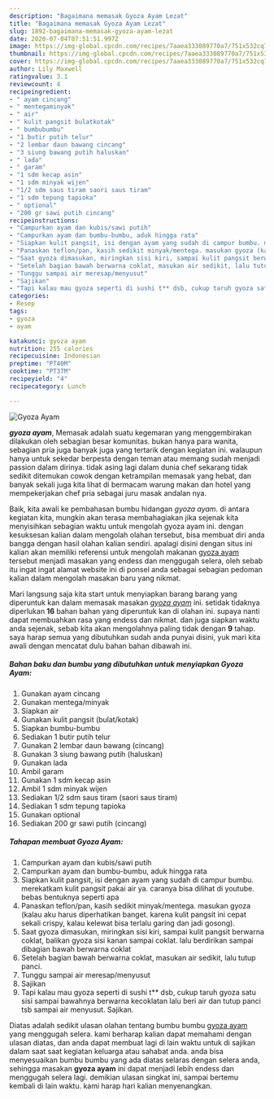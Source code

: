 ```yaml
---
description: "Bagaimana memasak Gyoza Ayam Lezat"
title: "Bagaimana memasak Gyoza Ayam Lezat"
slug: 1892-bagaimana-memasak-gyoza-ayam-lezat
date: 2020-07-04T07:51:51.997Z
image: https://img-global.cpcdn.com/recipes/7aaea333089770a7/751x532cq70/gyoza-ayam-foto-resep-utama.jpg
thumbnail: https://img-global.cpcdn.com/recipes/7aaea333089770a7/751x532cq70/gyoza-ayam-foto-resep-utama.jpg
cover: https://img-global.cpcdn.com/recipes/7aaea333089770a7/751x532cq70/gyoza-ayam-foto-resep-utama.jpg
author: Lily Maxwell
ratingvalue: 3.1
reviewcount: 4
recipeingredient:
- " ayam cincang"
- " mentegaminyak"
- " air"
- " kulit pangsit bulatkotak"
- " bumbubumbu"
- "1 butir putih telur"
- "2 lembar daun bawang cincang"
- "3 siung bawang putih haluskan"
- " lada"
- " garam"
- "1 sdm kecap asin"
- "1 sdm minyak wijen"
- "1/2 sdm saus tiram saori saus tiram"
- "1 sdm tepung tapioka"
- " optional"
- "200 gr sawi putih cincang"
recipeinstructions:
- "Campurkan ayam dan kubis/sawi putih"
- "Campurkan ayam dan bumbu-bumbu, aduk hingga rata"
- "Siapkan kulit pangsit, isi dengan ayam yang sudah di campur bumbu. merekatkam kulit pangsit pakai air ya. caranya bisa dilihat di youtube. bebas bentuknya seperti apa"
- "Panaskan teflon/pan, kasih sedikit minyak/mentega. masukan gyoza (kalau aku harus diperhatikan banget. karena kulit pangsit ini cepat sekali crispy, kalau kelewat bisa terlalu garing dan jadi gosong)."
- "Saat gyoza dimasukan, miringkan sisi kiri, sampai kulit pangsit berwarna coklat, balikan gyoza sisi kanan sampai coklat. lalu berdirikan sampai dibagian bawah berwarna coklat"
- "Setelah bagian bawah berwarna coklat, masukan air sedikit, lalu tutup panci."
- "Tunggu sampai air meresap/menyusut"
- "Sajikan"
- "Tapi kalau mau gyoza seperti di sushi t** dsb, cukup taruh gyoza satu sisi sampai bawahnya berwarna kecoklatan lalu beri air dan tutup panci tsb sampai air menyusut. Sajikan."
categories:
- Resep
tags:
- gyoza
- ayam

katakunci: gyoza ayam 
nutrition: 255 calories
recipecuisine: Indonesian
preptime: "PT40M"
cooktime: "PT37M"
recipeyield: "4"
recipecategory: Lunch

---
```



![Gyoza Ayam](https://img-global.cpcdn.com/recipes/7aaea333089770a7/751x532cq70/gyoza-ayam-foto-resep-utama.jpg)

<b><i>gyoza ayam</i></b>, Memasak adalah suatu kegemaran yang menggembirakan dilakukan oleh sebagian besar komunitas. bukan hanya para wanita, sebagian pria juga banyak juga yang tertarik dengan kegiatan ini. walaupun hanya untuk sekedar berpesta dengan teman atau memang sudah menjadi passion dalam dirinya. tidak asing lagi dalam dunia chef sekarang tidak sedikit ditemukan cowok dengan ketrampilan memasak yang hebat, dan banyak sekali juga kita lihat di bermacam warung makan dan hotel yang mempekerjakan chef pria sebagai juru masak andalan nya.



Baik, kita awali ke pembahasan bumbu hidangan <i>gyoza ayam</i>. di antara kegiatan kita, mungkin akan terasa membahagiakan jika sejenak kita menyisihkan sebagian waktu untuk mengolah gyoza ayam ini. dengan kesuksesan kalian dalam mengolah olahan tersebut, bisa membuat diri anda bangga dengan hasil olahan kalian sendiri. apalagi disini dengan situs ini kalian akan memiliki referensi untuk mengolah makanan <u>gyoza ayam</u> tersebut menjadi masakan yang endess dan menggugah selera, oleh sebab itu ingat ingat alamat website ini di ponsel anda sebagai sebagian pedoman kalian dalam mengolah masakan baru yang nikmat.


Mari langsung saja kita start untuk menyiapkan barang barang yang diperuntuk kan dalam memasak masakan <u><i>gyoza ayam</i></u> ini. setidak tidaknya diperlukan <b>16</b> bahan bahan yang diperuntuk kan di olahan ini. supaya nanti dapat membuahkan rasa yang endess dan nikmat. dan juga siapkan waktu anda sejenak, sebab kita akan mengolahnya paling tidak dengan <b>9</b> tahap. saya harap semua yang dibutuhkan sudah anda punyai disini, yuk mari kita awali dengan mencatat dulu bahan bahan dibawah ini.

<!--inarticleads1-->

##### Bahan baku dan bumbu yang dibutuhkan untuk menyiapkan Gyoza Ayam:

1. Gunakan  ayam cincang
1. Gunakan  mentega/minyak
1. Siapkan  air
1. Gunakan  kulit pangsit (bulat/kotak)
1. Siapkan  bumbu-bumbu
1. Sediakan 1 butir putih telur
1. Gunakan 2 lembar daun bawang (cincang)
1. Gunakan 3 siung bawang putih (haluskan)
1. Gunakan  lada
1. Ambil  garam
1. Gunakan 1 sdm kecap asin
1. Ambil 1 sdm minyak wijen
1. Sediakan 1/2 sdm saus tiram (saori saus tiram)
1. Sediakan 1 sdm tepung tapioka
1. Gunakan  optional
1. Sediakan 200 gr sawi putih (cincang)




<!--inarticleads2-->

##### Tahapan membuat Gyoza Ayam:

1. Campurkan ayam dan kubis/sawi putih
1. Campurkan ayam dan bumbu-bumbu, aduk hingga rata
1. Siapkan kulit pangsit, isi dengan ayam yang sudah di campur bumbu. merekatkam kulit pangsit pakai air ya. caranya bisa dilihat di youtube. bebas bentuknya seperti apa
1. Panaskan teflon/pan, kasih sedikit minyak/mentega. masukan gyoza (kalau aku harus diperhatikan banget. karena kulit pangsit ini cepat sekali crispy, kalau kelewat bisa terlalu garing dan jadi gosong).
1. Saat gyoza dimasukan, miringkan sisi kiri, sampai kulit pangsit berwarna coklat, balikan gyoza sisi kanan sampai coklat. lalu berdirikan sampai dibagian bawah berwarna coklat
1. Setelah bagian bawah berwarna coklat, masukan air sedikit, lalu tutup panci.
1. Tunggu sampai air meresap/menyusut
1. Sajikan
1. Tapi kalau mau gyoza seperti di sushi t** dsb, cukup taruh gyoza satu sisi sampai bawahnya berwarna kecoklatan lalu beri air dan tutup panci tsb sampai air menyusut. Sajikan.




Diatas adalah sedikit ulasan olahan tentang bumbu bumbu <u>gyoza ayam</u> yang menggugah selera. kami berharap kalian dapat memahami dengan ulasan diatas, dan anda dapat membuat lagi di lain waktu untuk di sajikan dalam saat saat kegiatan keluarga atau sahabat anda. anda bisa menyesuaikan bumbu bumbu yang ada diatas selaras dengan selera anda, sehingga masakan <b>gyoza ayam</b> ini dapat menjadi lebih endess dan menggugah selera lagi. demikian ulasan singkat ini, sampai bertemu kembali di lain waktu. kami harap hari kalian menyenangkan.
